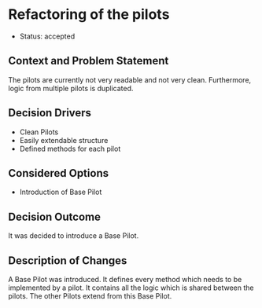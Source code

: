 # Refactoring of the pilots

* Status: accepted

## Context and Problem Statement

The pilots are currently not very readable and not very clean. Furthermore, logic from multiple pilots is duplicated.

## Decision Drivers <!-- optional -->

* Clean Pilots
* Easily extendable structure
* Defined methods for each pilot

## Considered Options

* Introduction of Base Pilot

## Decision Outcome

It was decided to introduce a Base Pilot.

## Description of Changes

A Base Pilot was introduced.
It defines every method which needs to be implemented by a pilot.
It contains all the logic which is shared between the pilots.
The other Pilots extend from this Base Pilot.


<!-- markdownlint-disable-file MD013 -->
